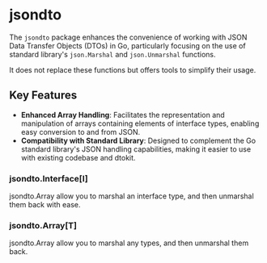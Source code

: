 # jsondto

The `jsondto` package enhances the convenience of working with JSON Data Transfer Objects (DTOs) in Go,
particularly focusing on the use of standard library's `json.Marshal` and `json.Unmarshal` functions.

It does not replace these functions but offers tools to simplify their usage.

## Key Features

- **Enhanced Array Handling**: Facilitates the representation
  and manipulation of arrays containing elements of interface types,
  enabling easy conversion to and from JSON.
- **Compatibility with Standard Library**:
  Designed to complement the Go standard library's JSON handling capabilities,
  making it easier to use with existing codebase and dtokit.

### jsondto.Interface[I]

jsondto.Array allow you to marshal an interface type, and then unmarshal them back with ease.

### jsondto.Array[T]

jsondto.Array allow you to marshal any types, and then unmarshal them back.
